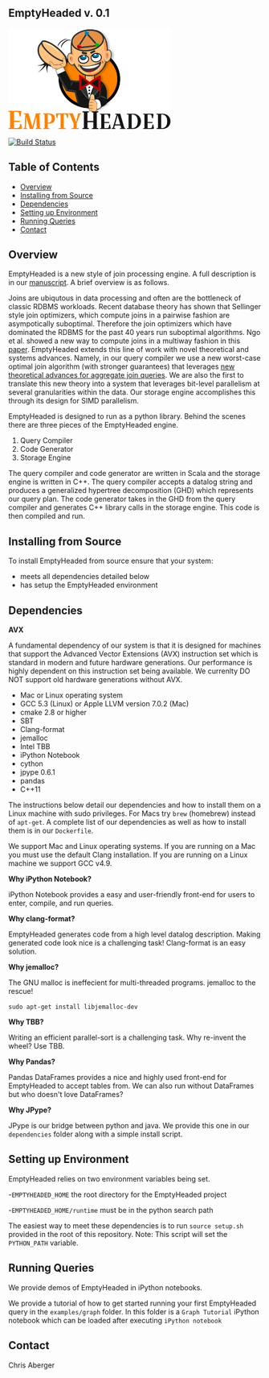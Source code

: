 EmptyHeaded v. 0.1
----------------------

<img src="docs/figs/eh_logo.png" height="200" >

[![Build Status](https://travis-ci.org/HazyResearch/EmptyHeaded.svg?branch=master)](https://travis-ci.org/HazyResearch/EmptyHeaded)

Table of Contents
-----------------

  * [Overview](#overview)  
  * [Installing from Source](#installing-from-source)
   * [Dependencies](#dependencies)
   * [Setting up Environment](#setting-up-environment)
  * [Running Queries](#running-queries)
  * [Contact](#contact)

Overview
-----------------

EmptyHeaded is a new style of join processing engine. A full description is in our [manuscript](http://arxiv.org/abs/1503.02368). A brief overview is as follows.

Joins are ubiqutous in data processing and often are the bottleneck of classic RDBMS workloads. Recent database theory has shown that Sellinger style join optimizers, which compute joins in a pairwise fashion are asympotically suboptimal. Therefore the join optimizers which have dominated the RDBMS for the past 40 years run suboptimal algorithms. Ngo et al. showed a new way to compute joins in a multiway fashion in this [paper](http://arxiv.org/abs/1203.1952). EmptyHeaded extends this line of work with novel theoretical and systems advances. Namely, in our query compiler we use a new worst-case optimal join algorithm (with stronger guarantees) that leverages [new theoretical advances for aggregate join queries](http://arxiv.org/abs/1508.07532).  We are also the first to translate this new theory into a system that leverages bit-level parallelism at several granularities within the data. Our storage engine accomplishes this through its design for SIMD parallelism.

EmptyHeaded is designed to run as a python library. Behind the scenes there are three pieces of the EmptyHeaded engine.

1. Query Compiler
2. Code Generator
3. Storage Engine

The query compiler and code generator are written in Scala and the storage engine is written in C++. The query compiler accepts a datalog string and produces a generalized hypertree decomposition (GHD) which represents our query plan. The code generator takes in the GHD from the query compiler and generates C++ library calls in the storage engine. This code is then compiled and run.

Installing from Source
-----------------
To install EmptyHeaded from source ensure that your system:
- meets all dependencies detailed below
- has setup the EmptyHeaded environment

Dependencies
-----------------

**AVX**

A fundamental dependency of our system is that it is designed for machines that support the Advanced Vector Extensions (AVX) instruction set which is standard in modern and future hardware generations. Our performance is highly dependent on this instruction set being available. We currenlty DO NOT support old hardware generations without AVX. 

* Mac or Linux operating system
* GCC 5.3 (Linux) or Apple LLVM version 7.0.2 (Mac)
* cmake 2.8 or higher
* SBT
* Clang-format
* jemalloc
* Intel TBB
* iPython Notebook
* cython
* jpype 0.6.1
* pandas
* C++11

The instructions below detail our dependencies and how to install them on a Linux machine with sudo privileges. For Macs try `brew` (homebrew) instead of `apt-get`. A complete list of our dependencies as well as how to install them is in our `Dockerfile`.

We support Mac and Linux operating systems. If you are running on a Mac you must use the default Clang installation. If you are running on a Linux machine we support GCC v4.9. 

**Why iPython Notebook?**

iPython Notebook provides a easy and user-friendly front-end for users to enter, compile, and run queries.

**Why clang-format?**

EmptyHeaded generates code from a high level datalog description. Making generated code look nice is a challenging task! Clang-format is an easy solution.

**Why jemalloc?**

The GNU malloc is ineffecient for multi-threaded programs. jemalloc to the rescue!

```
sudo apt-get install libjemalloc-dev
```

**Why TBB?**

Writing an efficient parallel-sort is a challenging task. Why re-invent the wheel? Use TBB.

**Why Pandas?**

Pandas DataFrames provides a nice and highly used front-end for EmptyHeaded to accept tables from. We can also run without DataFrames but who doesn't love DataFrames?

**Why JPype?**

JPype is our bridge between python and java. We provide this one in our `dependencies` folder along with a simple install script.

Setting up Environment
-----------------

EmptyHeaded relies on two environment variables being set.

-`EMPTYHEADED_HOME` the root directory for the EmptyHeaded project

-`EMPTYHEADED_HOME/runtime` must be in the python search path

The easiest way to meet these dependencies is to run `source setup.sh` provided in the root of this repository. Note: This script will set the `PYTHON_PATH` variable.

Running Queries
-----------------
We provide demos of EmptyHeaded in iPython notebooks. 

We provide a tutorial of how to get started running your first EmptyHeaded query in the `examples/graph` folder. In this folder is a `Graph Tutorial` iPython notebook which can be loaded after executing `iPython notebook`

Contact
-----------------

Chris Aberger
